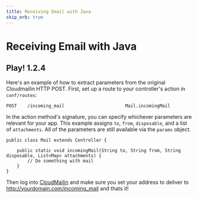 ```yaml
---
title: Receiving Email with Java
skip_erb: true
---
```


# Receiving Email with Java

## Play! 1.2.4

Here's an example of how to extract parameters from the original Cloudmailin HTTP POST. First, set up a route to your controller's action in `conf/routes`:

    POST    /incoming_mail                       Mail.incomingMail

In the action method's signature, you can specify whichever parameters are relevant for your app. This example assigns `to`, `from`, `disposable`, and a list of `attachments`. All of the parameters are still available via the `params` object.

    public class Mail extends Controller {

        public static void incomingMail(String to, String from, String disposable, List<Map> attachments) {
            // Do something with mail
        }
    }

Then log into [CloudMailin](http://cloudmailin.com) and make sure you set your address to deliver to http://yourdomain.com/incoming_mail and thats it!
